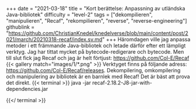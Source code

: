 +++
date = "2021-03-18"
title = "Kort berättelse: Anpassning av utländska Java-bibliotek"
difficulty = "level-2"
tags = ["dekompilieren", "manipulieren", "Recaf", "rekompilieren", "reverse", "reverse-engineering"]
githublink = "https://github.com/ChristianKnedel/knedelverse/blob/main/content/post/2021/march/20210318-recaf/index.sv.md"
+++
Häromdagen ville jag anpassa metoder i ett främmande Java-bibliotek och letade därför efter ett lämpligt verktyg. Jag har tittat mycket på bytecode-redigerare och bytecode. Men till slut fick jag Recaf och jag är helt förtjust: https://github.com/Col-E/Recaf
{{< gallery match="images/1/*.png" >}}
Verktyget finns på följande adress: https://github.com/Col-E/Recaf/releases. Dekompilering, omkompilering och manipulering av bibliotek är en barnlek med Recaf! Det är bäst att prova det direkt.
{{< terminal >}}
java -jar recaf-2.18.2-J8-jar-with-dependencies.jar

{{</ terminal >}}
